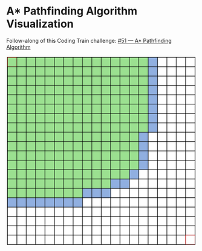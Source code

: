 # A* Pathfinding Algorithm Visualization

Follow-along of this Coding Train challenge: [#51 — A* Pathfinding Algorithm](https://thecodingtrain.com/challenges/51-a-pathfinding-algorithm)

![A 20x20 grid of cells depicted as rectangles. Start = top-left. End = bottom-right. Green cells denote cells that have been evaluated and blue are cells that are under consideration.](./screenshot.png)
